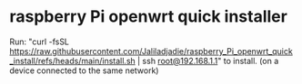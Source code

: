 # raspberry Pi openwrt quick installer
Run: "curl -fsSL https://raw.githubusercontent.com/Jaliladjadie/raspberry_Pi_openwrt_quick_install/refs/heads/main/install.sh | ssh root@192.168.1.1" to install. (on a device connected to the same network)
